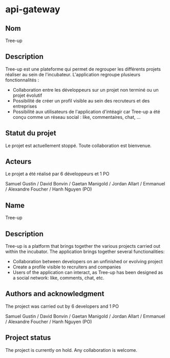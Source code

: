 # api-gateway

## Nom

Tree-up

## Description

Tree-up est une plateforme qui permet de regrouper les différents projets réaliser au sein de l'incubateur.
L'application regroupe plusieurs fonctionnalités :

- Collaboration entre les développeurs sur un projet non terminé ou un projet évolutif
- Possibilité de créer un profil visible au sein des recruteurs et des entreprises
- Possibilité aux utilisateurs de l'application d'intéagir car Tree-up a été conçu comme un réseau social : like, commentaires, chat, ...

## Statut du projet

Le projet est actuellement stoppé. Toute collaboration est bienvenue.

## Acteurs

Le projet a été réalisé par 6 développeurs et 1 PO

Samuel Gustin / David Bonvin / Gaetan Manigold / Jordan Allart / Emmanuel / Alexandre Foucher / Hanh Nguyen (PO)

## Name

Tree-up

## Description

Tree-up is a platform that brings together the various projects carried out within the incubator.
The application brings together several functionalities:

- Collaboration between developers on an unfinished or evolving project
- Create a profile visible to recruiters and companies
- Users of the application can interact, as Tree-up has been designed as a social network: like, comments, chat, etc.

## Authors and acknowledgment

The project was carried out by 6 developers and 1 PO

Samuel Gustin / David Bonvin / Gaetan Manigold / Jordan Allart / Emmanuel / Alexandre Foucher / Hanh Nguyen (PO)

## Project status

The project is currently on hold. Any collaboration is welcome.
